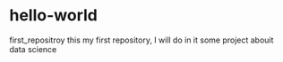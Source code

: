 # hello-world
first_repositroy
this my first repository, I will do in it some project abouit data science 
